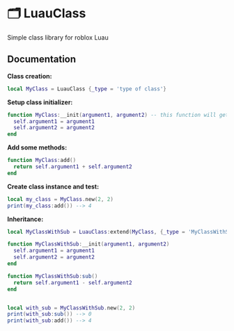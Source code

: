 #  🗂 LuauClass
Simple class library for roblox Luau

## Documentation
**Class creation:**
```lua
local MyClass = LuauClass {_type = 'type of class'}
```

**Setup class initializer:**
```lua
function MyClass:__init(argument1, argument2) -- this function will get arguments
  self.argument1 = argument1
  self.argument2 = argument2
end
```

**Add some methods:**
```lua
function MyClass:add()
  return self.argument1 + self.argument2
end
```

**Create class instance and test:**
```lua
local my_class = MyClass.new(2, 2)
print(my_class:add()) --> 4
```

**Inheritance:**
```lua
local MyClassWithSub = LuauClass:extend(MyClass, {_type = 'MyClassWithSub'}

function MyClassWithSub:__init(argument1, argument2)
  self.argument1 = argument1
  self.argument2 = argument2
end

function MyClassWithSub:sub()
  return self.argument1 - self.argument2
end


local with_sub = MyClassWithSub.new(2, 2)
print(with_sub:sub()) --> 0
print(with_sub:add()) --> 4
```
